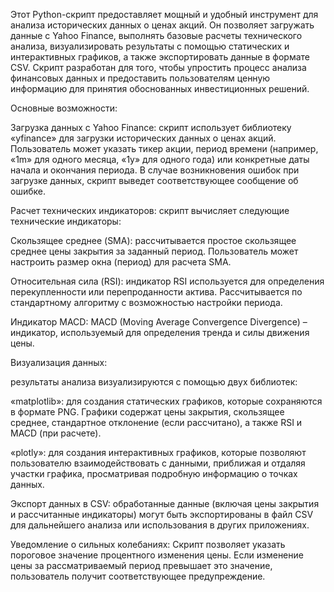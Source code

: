 Этот Python-скрипт предоставляет мощный и удобный инструмент для анализа исторических данных о ценах акций.  Он позволяет загружать данные с Yahoo Finance, выполнять базовые расчеты технического анализа, визуализировать результаты с помощью статических и интерактивных графиков, а также экспортировать данные в формате CSV.  Скрипт разработан для того, чтобы упростить процесс анализа финансовых данных и предоставить пользователям ценную информацию для принятия обоснованных инвестиционных решений.

Основные возможности:

Загрузка данных с Yahoo Finance: скрипт использует библиотеку «yfinance» для загрузки исторических данных о ценах акций.  Пользователь может указать тикер акции, период времени (например, «1m» для одного месяца, «1y» для одного года) или конкретные даты начала и окончания периода.  В случае возникновения ошибок при загрузке данных, скрипт выведет соответствующее сообщение об ошибке.

Расчет технических индикаторов: скрипт вычисляет следующие технические индикаторы:

Скользящее среднее (SMA): рассчитывается простое скользящее среднее цены закрытия за заданный период.  Пользователь может настроить размер окна (период) для расчета SMA.

Относительная сила (RSI): индикатор RSI используется для определения перекупленности или перепроданности актива.  Рассчитывается по стандартному алгоритму с возможностью настройки периода.

Индикатор MACD: MACD (Moving Average Convergence Divergence) – индикатор, используемый для определения тренда и силы движения цены.

Визуализация данных: 

результаты анализа визуализируются с помощью двух библиотек:

«matplotlib»: для создания статических графиков, которые сохраняются в формате PNG.  Графики содержат цены закрытия, скользящее среднее, стандартное отклонение (если рассчитано), а также RSI и MACD (при расчете).

«plotly»: для создания интерактивных графиков, которые позволяют пользователю взаимодействовать с данными, приближая и отдаляя участки графика, просматривая подробную информацию о точках данных.

Экспорт данных в CSV: обработанные данные (включая цены закрытия и рассчитанные индикаторы) могут быть экспортированы в файл CSV для дальнейшего анализа или использования в других приложениях.

Уведомление о сильных колебаниях: Скрипт позволяет указать пороговое значение процентного изменения цены. Если изменение цены за рассматриваемый период превышает это значение, пользователь получит соответствующее предупреждение.
